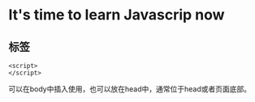 # It's time to learn Javascrip now

## 标签

~~~(script)
<script>
</script>
~~~

可以在body中插入使用，也可以放在head中，通常位于head或者页面底部。
